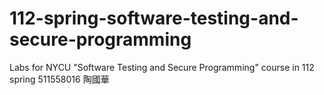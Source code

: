 # 112-spring-software-testing-and-secure-programming
Labs for NYCU "Software Testing and Secure Programming" course in 112 spring
511558016 陶國華
